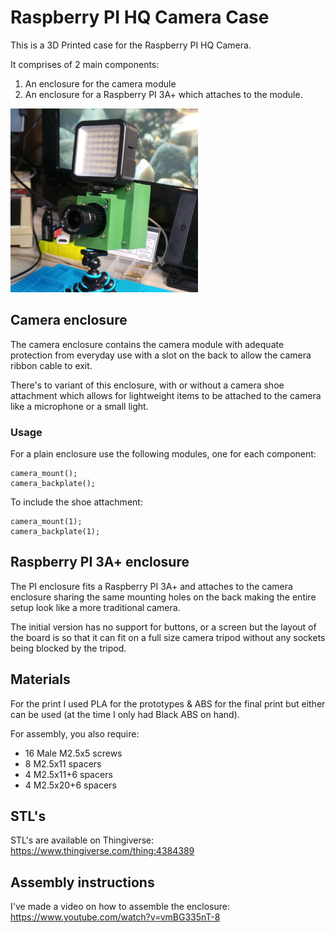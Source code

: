 # Raspberry PI HQ Camera Case

This is a 3D Printed case for the Raspberry PI HQ Camera.

It comprises of 2 main components:
1. An enclosure for the camera module
1. An enclosure for a Raspberry PI 3A+ which attaches to the module.

![PI HQ Camera](picamera.png)

## Camera enclosure

The camera enclosure contains the camera module with adequate protection from everyday use with a slot on the back to
allow the camera ribbon cable to exit.

There's to variant of this enclosure, with or without a camera shoe attachment which allows for lightweight items to be
attached to the camera like a microphone or a small light.

### Usage

For a plain enclosure use the following modules, one for each component:

    camera_mount(); 
    camera_backplate();

To include the shoe attachment:

    camera_mount(1); 
    camera_backplate(1);

## Raspberry PI 3A+ enclosure

The PI enclosure fits a Raspberry PI 3A+ and attaches to the camera enclosure sharing the same mounting holes on the
back making the entire setup look like a more traditional camera.

The initial version has no support for buttons, or a screen but the layout of the board is so that it can fit on a full
size camera tripod without any sockets being blocked by the tripod.

## Materials

For the print I used PLA for the prototypes & ABS for the final print but either can be used
(at the time I only had Black ABS on hand).

For assembly, you also require:
* 16 Male M2.5x5 screws
* 8 M2.5x11 spacers
* 4 M2.5x11+6 spacers
* 4 M2.5x20+6 spacers

## STL's

STL's are available on Thingiverse: https://www.thingiverse.com/thing:4384389

## Assembly instructions

I've made a video on how to assemble the enclosure: https://www.youtube.com/watch?v=vmBG335nT-8
